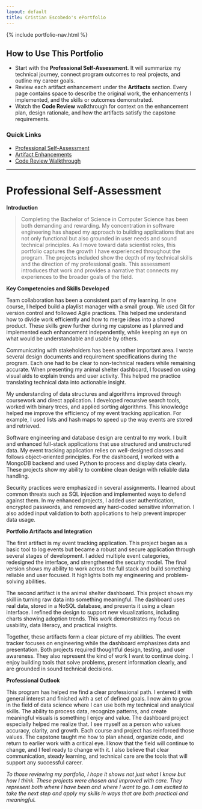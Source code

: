 ```yaml
---
layout: default
title: Cristian Escobedo's ePortfolio
---
```


{% include portfolio-nav.html %}

## How to Use This Portfolio

- Start with the **Professional Self-Assessment**. It will summarize my technical journey, connect program outcomes to real projects, and outline my career goals.
- Review each artifact enhancement under the **Artifacts** section. Every page contains space to describe the original work, the enhancements I implemented, and the skills or outcomes demonstrated.
- Watch the **Code Review** walkthrough for context on the enhancement plan, design rationale, and how the artifacts satisfy the capstone requirements.

### Quick Links

- [Professional Self-Assessment](#professional-self-assessment)
- [Artifact Enhancements](artifacts.html)
- [Code Review Walkthrough](code-review.html)

---
  
# Professional Self-Assessment

**Introduction**

>Completing the Bachelor of Science in Computer Science has been both demanding and rewarding. My concentration in software engineering has shaped my approach to building applications that are not only functional but also grounded in user needs and sound technical principles. As I move toward data scientist roles, this portfolio captures the growth I have experienced throughout the program. The projects included show the depth of my technical skills and the direction of my professional goals. This assessment introduces that work and provides a narrative that connects my experiences to the broader goals of the field.

**Key Competencies and Skills Developed**

Team collaboration has been a consistent part of my learning. In one course, I helped build a playlist manager with a small group. We used Git for version control and followed Agile practices. This helped me understand how to divide work efficiently and how to merge ideas into a shared product. These skills grew further during my capstone as I planned and implemented each enhancement independently, while keeping an eye on what would be understandable and usable by others.

Communicating with stakeholders has been another important area. I wrote several design documents and requirement specifications during the program. Each one had to be clear to non-technical readers while remaining accurate. When presenting my animal shelter dashboard, I focused on using visual aids to explain trends and user activity. This helped me practice translating technical data into actionable insight.

My understanding of data structures and algorithms improved through coursework and direct application. I developed recursive search tools, worked with binary trees, and applied sorting algorithms. This knowledge helped me improve the efficiency of my event tracking application. For example, I used lists and hash maps to speed up the way events are stored and retrieved.

Software engineering and database design are central to my work. I built and enhanced full-stack applications that use structured and unstructured data. My event tracking application relies on well-designed classes and follows object-oriented principles. For the dashboard, I worked with a MongoDB backend and used Python to process and display data clearly. These projects show my ability to combine clean design with reliable data handling.

Security practices were emphasized in several assignments. I learned about common threats such as SQL injection and implemented ways to defend against them. In my enhanced projects, I added user authentication, encrypted passwords, and removed any hard-coded sensitive information. I also added input validation to both applications to help prevent improper data usage.

**Portfolio Artifacts and Integration**

The first artifact is my event tracking application. This project began as a basic tool to log events but became a robust and secure application through several stages of development. I added multiple event categories, redesigned the interface, and strengthened the security model. The final version shows my ability to work across the full stack and build something reliable and user focused. It highlights both my engineering and problem-solving abilities.

The second artifact is the animal shelter dashboard. This project shows my skill in turning raw data into something meaningful. The dashboard uses real data, stored in a NoSQL database, and presents it using a clean interface. I refined the design to support new visualizations, including charts showing adoption trends. This work demonstrates my focus on usability, data literacy, and practical insights.

Together, these artifacts form a clear picture of my abilities. The event tracker focuses on engineering while the dashboard emphasizes data and presentation. Both projects required thoughtful design, testing, and user awareness. They also represent the kind of work I want to continue doing. I enjoy building tools that solve problems, present information clearly, and are grounded in sound technical decisions.

**Professional Outlook**

This program has helped me find a clear professional path. I entered it with general interest and finished with a set of defined goals. I now aim to grow in the field of data science where I can use both my technical and analytical skills. The ability to process data, recognize patterns, and create meaningful visuals is something I enjoy and value. The dashboard project especially helped me realize that. I see myself as a person who values accuracy, clarity, and growth. Each course and project has reinforced those values. The capstone taught me how to plan ahead, organize code, and return to earlier work with a critical eye. I know that the field will continue to change, and I feel ready to change with it. I also believe that clear communication, steady learning, and technical care are the tools that will support any successful career.

*To those reviewing my portfolio, I hope it shows not just what I know but how I think. These projects were chosen and improved with care. They represent both where I have been and where I want to go. I am excited to take the next step and apply my skills in ways that are both practical and meaningful.*




